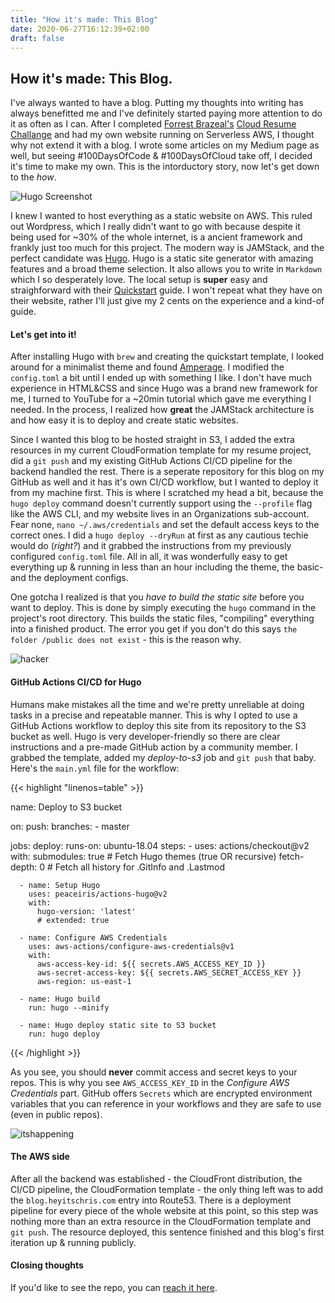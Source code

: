 ```yaml
---
title: "How it's made: This Blog"
date: 2020-06-27T16:12:39+02:00
draft: false
---
```


## How it's made: This Blog.

I've always wanted to have a blog. Putting my thoughts into writing has always benefitted me and I've definitely started paying more attention to do it as often as I can. After I completed [Forrest Brazeal's](https://forrestbrazeal.com/) [Cloud Resume Challange](https://cloudresumechallenge.dev/) and had my own website running on Serverless AWS, I thought why not extend it with a blog. I wrote some articles on my Medium page as well, but seeing #100DaysOfCode & #100DaysOfCloud take off, I decided it's time to make my own. This is the intorductory story, now let's get down to the *how*.

![Hugo Screenshot](/images/hugo-screenshot.png)

I knew I wanted to host everything as a static website on AWS. This ruled out Wordpress, which I really didn't want to go with because despite it being used for ~30% of the whole internet, is a ancient framework and frankly just too much for this project. The modern way is JAMStack, and the perfect candidate was [Hugo](https://gohugo.io/). Hugo is a static site generator with amazing features and a broad theme selection. It also allows you to write in `Markdown` which I so desperately love. The local setup is **super** easy and straighforward with their [Quickstart](https://gohugo.io/getting-started/quick-start/) guide. I won't repeat what they have on their website, rather I'll just give my 2 cents on the experience and a kind-of guide.

#### Let's get into it!
After installing Hugo with `brew` and creating the quickstart template, I looked around for a minimalist theme and found [Amperage](https://themes.gohugo.io/amperage/). I modified the `config.toml` a bit until I ended up with something I like. I don't have much experience in HTML&CSS and since Hugo was a brand new framework for me, I turned to YouTube for a ~20min tutorial which gave me everything I needed. In the process, I realized how **great** the JAMStack architecture is and how easy it is to deploy and create static websites.

Since I wanted this blog to be hosted straight in S3, I added the extra resources in my current CloudFormation template for my resume project, did a `git push` and my existing GitHub Actions CI/CD pipeline for the backend handled the rest. There is a seperate repository for this blog on my GitHub as well and it has it's own CI/CD workflow, but I wanted to deploy it from my machine first. This is where I scratched my head a bit, because the `hugo deploy` command doesn't currently support using the `--profile` flag like the AWS CLI, and my website lives in an Organizations sub-account. Fear none, `nano ~/.aws/credentials` and set the default access keys to the correct ones. I did a `hugo deploy --dryRun` at first as any cautious techie would do (*right?*) and it grabbed the instructions from my previously configured `config.toml` file. All in all, it was wonderfully easy to get everything up & running in less than an hour including the theme, the basic- and the deployment configs.

One gotcha I realized is that you _have to build the static site_ before you want to deploy. This is done by simply executing the `hugo` command in the project's root directory. This builds the static files, "compiling" everything into a finished product. The error you get if you don't do this says `the folder /public does not exist` - this is the reason why.

![hacker](https://media.giphy.com/media/YQitE4YNQNahy/giphy.gif)

#### GitHub Actions CI/CD for Hugo
Humans make mistakes all the time and we're pretty unreliable at doing tasks in a precise and repeatable manner. This is why I opted to use a GitHub Actions workflow to deploy this site from its repository to the S3 bucket as well. Hugo is very developer-friendly so there are clear instructions and a pre-made GitHub action by a community member. I grabbed the template, added my _deploy-to-s3_ job and `git push` that baby. Here's the `main.yml` file for the workflow:

{{< highlight "linenos=table" >}}

name: Deploy to S3 bucket

on:
  push:
    branches:
      - master

jobs:
  deploy:
    runs-on: ubuntu-18.04
    steps:
      - uses: actions/checkout@v2
        with:
          submodules: true  # Fetch Hugo themes (true OR recursive)
          fetch-depth: 0    # Fetch all history for .GitInfo and .Lastmod

      - name: Setup Hugo
        uses: peaceiris/actions-hugo@v2
        with:
          hugo-version: 'latest'
          # extended: true

      - name: Configure AWS Credentials
        uses: aws-actions/configure-aws-credentials@v1
        with:
          aws-access-key-id: ${{ secrets.AWS_ACCESS_KEY_ID }}
          aws-secret-access-key: ${{ secrets.AWS_SECRET_ACCESS_KEY }}
          aws-region: us-east-1
          
      - name: Hugo build
        run: hugo --minify

      - name: Hugo deploy static site to S3 bucket
        run: hugo deploy

{{< /highlight >}}

As you see, you should **never** commit access and secret keys to your repos. This is why you see `AWS_ACCESS_KEY_ID` in the *Configure AWS Credentials* part. GitHub offers `Secrets` which are encrypted environment variables that you can reference in your workflows and they are safe to use (even in public repos).

![itshappening](https://media.giphy.com/media/lkK7hFTOp1s4g/giphy.gif)

#### The AWS side
After all the backend was established - the CloudFront distribution, the CI/CD pipeline, the CloudFormation template - the only thing left was to add the `blog.heyitschris.com` entry into Route53. There is a deployment pipeline for every piece of the whole website at this point, so this step was nothing more than an extra resource in the CloudFormation template and `git push`. The resource deployed, this sentence finished and this blog's first iteration up & running publicly.

#### Closing thoughts
If you'd like to see the repo, you can [reach it here](https://github.com/what-name/heyitschris.com-blog).
